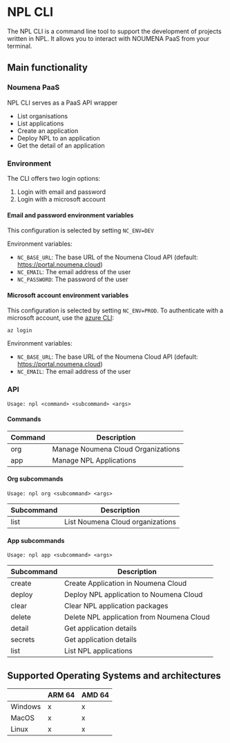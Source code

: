 # NPL CLI

The NPL CLI is a command line tool to support the development of projects written in NPL. It allows you to interact with
NOUMENA PaaS from your terminal.

## Main functionality

### Noumena PaaS

NPL CLI serves as a PaaS API wrapper

- List organisations
- List applications
- Create an application
- Deploy NPL to an application
- Get the detail of an application

### Environment

The CLI offers two login options:

1. Login with email and password
2. Login with a microsoft account

#### Email and password environment variables

This configuration is selected by setting `NC_ENV=DEV`

Environment variables:

- `NC_BASE_URL`: The base URL of the Noumena Cloud API (default: https://portal.noumena.cloud)
- `NC_EMAIL`: The email address of the user
- `NC_PASSWORD`: The password of the user

#### Microsoft account environment variables

This configuration is selected by setting `NC_ENV=PROD`. To authenticate with a microsoft account, use the
[azure CLI](https://learn.microsoft.com/en-us/cli/azure/):

`az login`

Environment variables:

- `NC_BASE_URL`: The base URL of the Noumena Cloud API (default: https://portal.noumena.cloud)
- `NC_EMAIL`: The email address of the user

### API

`Usage: npl <command> <subcommand> <args>`

#### Commands

| Command | Description                        |
| ------- | ---------------------------------- |
| org     | Manage Noumena Cloud Organizations |
| app     | Manage NPL Applications            |

#### Org subcommands

```
Usage: npl org <subcommand> <args>
```

| Subcommand | Description                      |
| ---------- | -------------------------------- |
| list       | List Noumena Cloud organizations |

#### App subcommands

```
Usage: npl app <subcommand> <args>
```

| Subcommand | Description                               |
| ---------- | ----------------------------------------- |
| create     | Create Application in Noumena Cloud       |
| deploy     | Deploy NPL application to Noumena Cloud   |
| clear      | Clear NPL application packages            |
| delete     | Delete NPL application from Noumena Cloud |
| detail     | Get application details                   |
| secrets    | Get application details                   |
| list       | List NPL applications                     |

## Supported Operating Systems and architectures

|         | ARM 64 | AMD 64 |
| ------- | ------ | ------ |
| Windows | x      | x      |
| MacOS   | x      | x      |
| Linux   | x      | x      |
